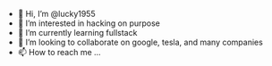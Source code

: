 - 👋 Hi, I’m @lucky1955
- 👀 I’m interested in hacking on purpose
- 🌱 I’m currently learning fullstack
- 💞️ I’m looking to collaborate on google, tesla, and many companies
- 📫 How to reach me ...

<!---
lucky1955/lucky1955 is a ✨ special ✨ repository because its `README.md` (this file) appears on your GitHub profile.
You can click the Preview link to take a look at your changes.
--->
